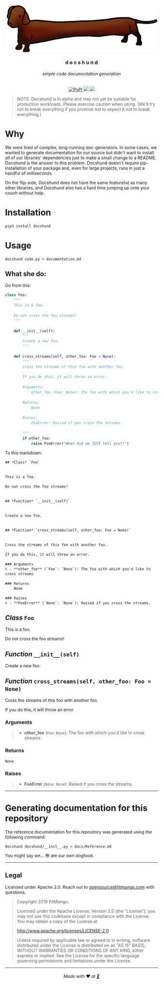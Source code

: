 <p align=center><img align=center src='docshund.png' width=500 /></p>
<h3 align=center>d o c s h u n d</h3>
<h6 align=center>simple code documentation generation</h6>
<p align=center>
<a href="https://pypi.org/project/docshund/"><img alt="PyPI" src="https://img.shields.io/pypi/v/docshund.svg?logo=python&logoColor=orange&style=for-the-badge"></a>
    <img src="https://img.shields.io/github/issues/FitMango/docshund.svg?style=for-the-badge" />
<img src="https://img.shields.io/github/license/FitMango/docshund.svg?style=for-the-badge" />
</p>

> NOTE: Docshund is in alpha and may not yet be suitable for production workloads. Please exercise caution when using. (We'll try not to break everything if you promise not to expect it not to break everything.)

# Why

We were tired of complex, long-running doc-generators. In some cases, we wanted to generate documentation for our source but didn't want to install _all_ of our libraries' dependencies just to make a small change to a README. Docshund is the answer to this problem. Docshund doesn't require pip-installation of your package and, even for large projects, runs in just a handful of milliseconds. 

On the flip-side, Docshund does not have the same featurelist as many other libraries, and Docshund also has a hard time jumping up onto your couch without help.

# Installation

```python
pip3 install docshund
```

# Usage

```shell
docshund code.py > documentation.md
```

## What she do:

Go from this:

```python
class Foo:
    """
    This is a foo.

    Do not cross the foo streams!
    """

    def __init__(self):
        """
        Create a new foo.
        """

    def cross_streams(self, other_foo: Foo = None):
        """
        Cross the streams of this foo with another foo.

        If you do this, it will throw an error.

        Arguments:
            other_foo (Foo: None): The foo with which you'd like to cross streams

        Returns:
            None

        Raises:
            FooError: Raised if you cross the streams.

        """
        if other_foo:
            raise FooError("What did we JUST tell you?!")
```

To this markdown:

```
## *Class* `Foo`


This is a foo.

Do not cross the foo streams!


## *Function* `__init__(self)`


Create a new foo.


## *Function* `cross_streams(self, other_foo: Foo = None)`


Cross the streams of this foo with another foo.

If you do this, it will throw an error.

### Arguments
> - **other_foo** (`Foo`: `None`): The foo with which you'd like to cross streams

### Returns
    None

### Raises
> - **FooError** (`None`: `None`): Raised if you cross the streams.
```

## *Class* `Foo`


This is a foo.

Do not cross the foo streams!


## *Function* `__init__(self)`


Create a new foo.


## *Function* `cross_streams(self, other_foo: Foo = None)`


Cross the streams of this foo with another foo.

If you do this, it will throw an error.

### Arguments
> - **other_foo** (`Foo`: `None`): The foo with which you'd like to cross streams

### Returns
    None

### Raises
> - **FooError** (`None`: `None`): Raised if you cross the streams.
---

# Generating documentation for this repository

The reference documentation for this repository was generated using the following command:

```shell
docshund docshund/__init__.py > docs/Reference.md
```

You might say we... 😎 ate our own dogfood.

---

## Legal

Licensed under Apache 2.0. Reach out to opensource@fitmango.com with questions.

> Copyright 2019 FitMango.
>
> Licensed under the Apache License, Version 2.0 (the "License");
> you may not use this codebase except in compliance with the License.
> You may obtain a copy of the License at
>
> http://www.apache.org/licenses/LICENSE-2.0
>
> Unless required by applicable law or agreed to in writing, software
> distributed under the License is distributed on an "AS IS" BASIS,
> WITHOUT WARRANTIES OR CONDITIONS OF ANY KIND, either express or implied.
> See the License for the specific language governing permissions and
> limitations under the License.

---

<h6 align=center>Made with ❤️ at <a href="https://github.com/fitmango">🥭</a></h6>
